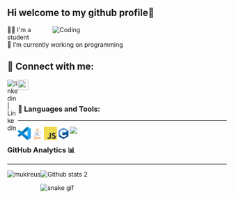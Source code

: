 ## Hi welcome to my github profile👋

<img align="right" alt="Coding" width="400"  src="https://res.cloudinary.com/practicaldev/image/fetch/s--sNXjzc6P--/c_limit%2Cf_auto%2Cfl_progressive%2Cq_66%2Cw_880/https://media1.tenor.com/images/0c34272909ee2a4db5606a014082312b/tenor.gif%3Fitemid%3D15828752">
  👩‍💻 I'm a student
   <br />
  🔭 I’m currently working on programming
 
 <br />
 

## 📩 Connect with me:

[<img align="left" alt="linkedin | LinkedIn" width="24px" src="https://raw.githubusercontent.com/peterthehan/peterthehan/master/assets/linkedin.svg" />][linkedin]
[<img align="left" height="24" width="24" src="https://cdn.jsdelivr.net/npm/simple-icons@v4/icons/gmail.svg" />][gmail]
<br />
<br />
### 🔧 Languages and Tools:
***
<img align="left" alt="Visual Studio Code" width="30px" src="https://raw.githubusercontent.com/github/explore/80688e429a7d4ef2fca1e82350fe8e3517d3494d/topics/visual-studio-code/visual-studio-code.png" />
<img align="left" alt="Java" width="30px" src="https://raw.githubusercontent.com/github/explore/80688e429a7d4ef2fca1e82350fe8e3517d3494d/topics/java/java.png"/>
<img align="left" alt="Javascript" width="30px" src="https://raw.githubusercontent.com/github/explore/80688e429a7d4ef2fca1e82350fe8e3517d3494d/topics/javascript/javascript.png" />
<img align="left" alt="c" width="30px" src="https://raw.githubusercontent.com/github/explore/80688e429a7d4ef2fca1e82350fe8e3517d3494d/topics/c/c.png" />
<img src="https://img.shields.io/badge/Go-F7DF1E?style=for-the-badge&logo=Go&logoColor=blue"></img>

<br />

### GitHub Analytics 📊
***
![Github stats 2](https://github-readme-stats.vercel.app/api?username=irem6142&show_icons=true&theme=radical)
<img height="180em" align="left" src="https://github-readme-stats.vercel.app/api/top-langs?username=irem6142&show_icons=true&locale=en&layout=compact&langs_count=8&theme=radical" alt="mukireus"/>
</a>



[linkedin]: https://linkedin.com/in/irem-u-5b05381b9
[gmail]: mailto:iremuslu1453@gmail.com

![snake gif](https://github.com/YOUR_USERNAME/YOUR_USERNAME/blob/output/github-contribution-grid-snake.gif)




















